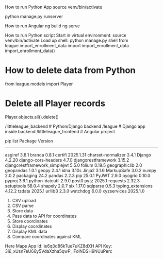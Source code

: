 How to run Python App
source venv/bin/activate

python manage.py runserver

How to run Angular
ng build
ng serve


How to run Python script
Start in virtual environment: source venv/bin/activate
Load up shell: python manage.py shell
from league.import_enrollment_data import import_enrollment_data
import_enrollment_data()


# How to delete data from Python
from league.models import Player

# Delete all Player records
Player.objects.all().delete()

/littleleague_backend    # Python/Django backend
/league                  # Django app inside backend
/littleleague_frontend   # Angular project

pip list
Package                       Version
----------------------------- -----------
asgiref                       3.8.1
branca                        0.8.1
certifi                       2025.1.31
charset-normalizer            3.4.1
Django                        4.2.20
django-cors-headers           4.7.0
djangorestframework           3.15.2
djangorestframework_simplejwt 5.5.0
folium                        0.19.5
geographiclib                 2.0
geopandas                     1.0.1
geopy                         2.4.1
idna                          3.10s
Jinja2                        3.1.6
MarkupSafe                    3.0.2
numpy                         2.0.2
packaging                     24.2
pandas                        2.2.3
pip                           25.0.1
PyJWT                         2.9.0
pyogrio                       0.10.0
pyproj                        3.6.1
python-dateutil               2.9.0.post0
pytz                          2025.1
requests                      2.32.3
setuptools                    58.0.4
shapely                       2.0.7
six                           1.17.0
sqlparse                      0.5.3
typing_extensions             4.12.2
tzdata                        2025.1
urllib3                       2.3.0
watchdog                      6.0.0
xyzservices                   2025.1.0


1. CSV upload
2. CSV parse
3. Store data
4. Pass data to API for coordinates
5. Store coordinates
6. Display coordinates
7. Display KML data
8. Compare coordinates against KML

Here Maps
App Id: ie6q3d86kTue7uKZ8dXH
API Key: 3i6_xUsn7eU66y5VdaXzha5qwP_lFolNDSH9NUuPerc
